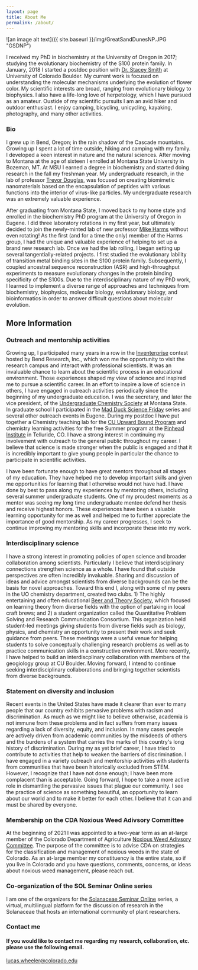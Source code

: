 ```yaml
---
layout: page
title: About Me
permalink: /about/
---
```


![an image alt text]({{ site.baseurl }}/img/GreatSandDunesNP.JPG "GSDNP")

I received my PhD in biochemistry at the University of Oregon in 2017; studying the evolutionary biochemistry of the S100 protein family. In January, 2018 I started a postdoc position with [Dr. Stacey Smith](https://www.colorado.edu/smithlab/) at University of Colorado Boulder. My current work is focused on understanding the molecular mechanisms underlying the evolution of flower color. My scientific interests are broad, ranging from evolutionary biology to biophysics. I also have a life-long love of herpetology, which I have pursued as an amateur. Oustide of my scientific pursuits I am an avid hiker and outdoor enthusiast. I enjoy camping, bicycling, unicycling, kayaking, photography, and many other activities. 

### Bio

I grew up in Bend, Oregon; in the rain shadow of the Cascade mountains. Growing up I spent a lot of time outside, hiking and camping with my family. I developed a keen interest in nature and the natural sciences. After moving to Montana at the age of sixteen I enrolled at Montana State University in Bozeman, MT. At MSU I earned a degree in biochemistry and started doing research in the fall my freshman year. My undergraduate research, in the lab of professor [Trevor Douglas](http://www.indiana.edu/~tdgroup/), was focused on creating biomimetic nanomaterials based on the encapsulation of peptides with various functions into the interior of virus-like particles. My undergraduate research was an extremely valuable experience. 

After graduating from Montana State, I moved back to my home state and enrolled in the biochemistry PhD program at the University of Oregon in Eugene. I did three laboratory rotations in my first year, but ultimately decided to join the newly-minted lab of new professor [Mike Harms](https://harmslab.uoregon.edu/) without even rotating! As the first (and for a time the only) member of the Harms group, I had the unique and valuable experience of helping to set up a brand new research lab. Once we had the lab rolling, I began setting up several tangentially-related projects. I first studied the evolutionary lability of transition metal binding sites in the S100 protein family. Subsequently, I coupled ancestral sequence reconstruction (ASR) and high-throughput experiments to measure evolutionary changes in the protein binding specificity of the S100s. Due to the interdisciplinary nature of my PhD work, I learned to implement a diverse range of approaches and techniques from biochemistry, biophysics, molecular biology, evolutionary biology, and bioinformatics in order to answer difficult questions about molecular evolution. 



## More Information


### Outreach and mentorship activities

Growing up, I participated many years in a row in the [Inventerprise](http://inventerprise.bendresearch.com/) contest hosted by Bend Research, Inc., which won me the opportunity to visit the research campus and interact with professional scientists. It was an invaluable chance to learn about the scientific process in an educational environment. Those experiences shaped my view of science and inspired me to pursue a scientific career. In an effort to inspire a love of science in others, I
have engaged in outreach activities periodically since the beginning of my undergraduate education. 
I was the secretary, and later the vice president, of the [Undergraduate Chemistry Society](http://www.chemistry.montana.edu/undergraduate/society.html) at Montana State. In graduate school I 
participated in the [Mad Duck Science Friday](https://sciencefriday.uoregon.edu/) series and several 
other outreach events in Eugene. During my postdoc I have put together a Chemistry teaching lab for the [CU Upward Bound Program](https://www.colorado.edu/cuub/) and chemistry learning activities for the free Summer program at the [Pinhead Institute](https://www.pinheadinstitute.org/) in Telluride, CO. I have a strong interest in continuing my involvement 
with outreach to the general public throughout my career. I believe that science is made stronger when the public 
is engaged and that it is incredibly important to give young people in particular the chance to participate in 
scientific activities. 

I have been fortunate enough to have great mentors throughout all stages of my education. They have helped
me to develop important skills and given me opportunities for learning that I otherwise would not have had. 
I have done by best to pass along my experiences by mentoring others, including several summer undergraduate 
students. One of my proudest moments as a mentor was seeing my long time undergraduate mentee defend her thesis and receive highest honors. These experiences have been a valuable learning opportunity for me as well and helped me to further appreciate the importance of good mentorship. As my career progresses, I seek to continue improving my mentoring skills and incorporate these into my work. 

### Interdisciplinary science

I have a strong interest in promoting policies of open science and broader collaboration among scientists. Particularly I believe that interdisciplinary connections strengthen science as a whole. I have found that outside perspectives are often  incredibly invaluable. Sharing and discussion of ideas and advice amongst scientists from diverse backgrounds can be the basis for novel approaches. Toward this end I, along with some of my peers in the UO chemistry department, created two clubs. 1) The highly entertaining and often educational [Beer and Theory Society](https://github.com/BeerTheorySociety), which focused on learning theory from diverse fields with the option of partaking in local craft brews; and 2) a student organization called the Quantitative Problem Solving and Research Communication Consortium. This organization held student-led meetings giving students from diverse fields such as biology, physics, and chemistry an opportunity to present their work and seek guidance from peers. These meetings were a useful venue for helping students to solve conceptually challenging research problems as well as to practice communication skills in a constructive environment. More recently, I have helped to build an interdiscplinary collaboration with members of the geogiology group at CU Boulder. Moving forward, I intend to continue seeking interdisciplinary collaborations and bringing together scientists from diverse backgrounds.

### Statement on diversity and inclusion

Recent events in the United States have made it clearer than ever to many people that our country exhibits pervasive problems with racism and discrimination. As much as we might like to believe otherwise, academia is not immune from these problems and in fact suffers from many issues regarding a lack of diversity, equity, and inclusion. In many cases people are actively driven from academic communities by the misdeeds of others and the burdens of a system that carries the marks of this country's long history of discrimination. During my as yet brief career, I have tried to contribute to activities that help to weaken the barriers of discrimination. I have engaged in a variety outreach and mentorship activities with students from communities that have been historically excluded from STEM. However, I recognize that I have not done enough; I have been more complacent than is acceptable. Going forward, I hope to take a more active role in dismantling the pervasive issues that plague our community. I see the practice of science as something beautiful, an opportunity to learn about our world and to make it better for each other. I believe that it can and must be shared by everyone. 


### Membership on the CDA Noxious Weed Adivsory Committee

At the beginning of 2021 I was appointed to a two-year term as an at-large member of the Colorado Department of Agriculture [Noxious Weed Adivsory Committee](https://ag.colorado.gov/conservation/noxious-weeds/advisory-committee). The purpose of the committee is to advise CDA on strategies for the classification and management of noxious weeds in the state of Colorado. As an at-large member my constituency is the entire state, so if you live in Colorado and you have questions, comments, concerns, or ideas about noxious weed management, please reach out. 

### Co-organization of the SOL Seminar Online series

I am one of the organizers for the [Solanaceae Seminar Online](https://physaloidseminars.weebly.com/) series, a virtual, multilingual platform for the discussion of research in the Solanaceae that hosts an international community of plant researchers. 


### Contact me

#### If you would like to contact me regarding my research, collaboration, etc. please use the following email. 
[lucas.wheeler@colorado.edu](mailto:email@domain.com)
